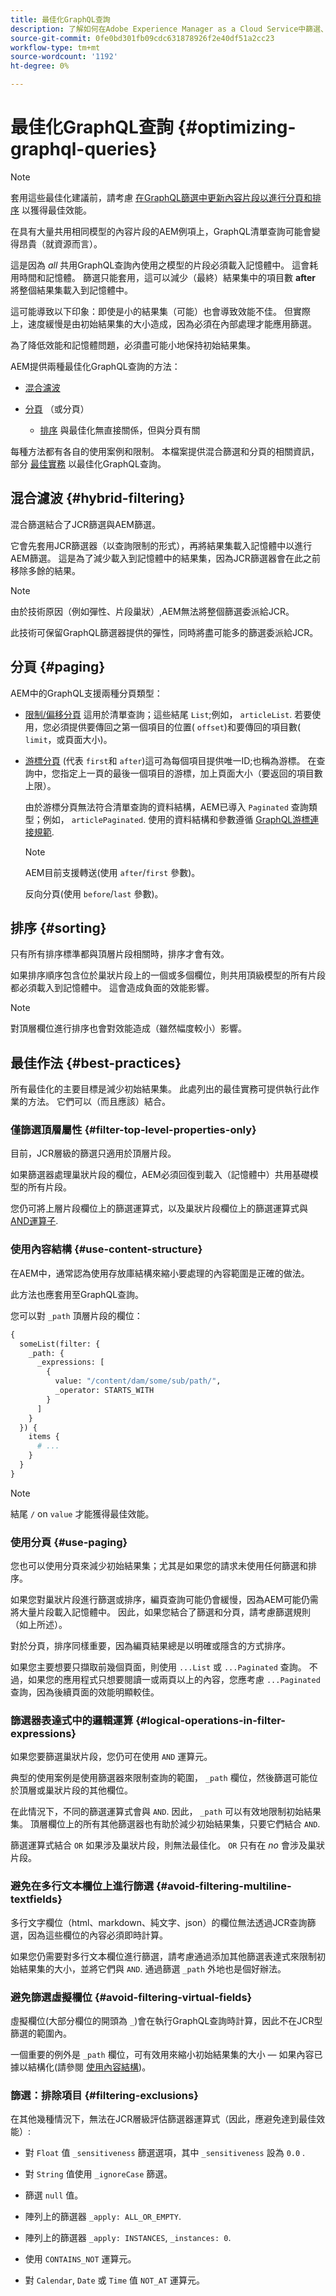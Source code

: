```yaml
---
title: 最佳化GraphQL查詢
description: 了解如何在Adobe Experience Manager as a Cloud Service中篩選、分頁及排序內容片段以傳送無頭式內容時，最佳化您的GraphQL查詢。
source-git-commit: 0fe0bd301fb09cdc631878926f2e40df51a2cc23
workflow-type: tm+mt
source-wordcount: '1192'
ht-degree: 0%

---
```



# 最佳化GraphQL查詢 {#optimizing-graphql-queries}

>[!NOTE]
>
>套用這些最佳化建議前，請考慮 [在GraphQL篩選中更新內容片段以進行分頁和排序](/help/headless/graphql-api/graphql-optimized-filtering-content-update.md) 以獲得最佳效能。

在具有大量共用相同模型的內容片段的AEM例項上，GraphQL清單查詢可能會變得昂貴（就資源而言）。

這是因為 *all* 共用GraphQL查詢內使用之模型的片段必須載入記憶體中。 這會耗用時間和記憶體。 篩選只能套用，這可以減少（最終）結果集中的項目數 **after** 將整個結果集載入到記憶體中。

這可能導致以下印象：即使是小的結果集（可能）也會導致效能不佳。 但實際上，速度緩慢是由初始結果集的大小造成，因為必須在內部處理才能應用篩選。

為了降低效能和記憶體問題，必須盡可能小地保持初始結果集。

AEM提供兩種最佳化GraphQL查詢的方法：

* [混合濾波](#hybrid-filtering)
* [分頁](#paging) （或分頁）

   * [排序](#sorting) 與最佳化無直接關係，但與分頁有關

每種方法都有各自的使用案例和限制。 本檔案提供混合篩選和分頁的相關資訊，部分 [最佳實務](#best-practices) 以最佳化GraphQL查詢。

## 混合濾波 {#hybrid-filtering}

混合篩選結合了JCR篩選與AEM篩選。

它會先套用JCR篩選器（以查詢限制的形式），再將結果集載入記憶體中以進行AEM篩選。 這是為了減少載入到記憶體中的結果集，因為JCR篩選器會在此之前移除多餘的結果。

>[!NOTE]
>
>由於技術原因（例如彈性、片段巢狀）,AEM無法將整個篩選委派給JCR。

此技術可保留GraphQL篩選器提供的彈性，同時將盡可能多的篩選委派給JCR。

## 分頁 {#paging}

AEM中的GraphQL支援兩種分頁類型：

* [限制/偏移分頁](/help/headless/graphql-api/content-fragments.md#list-offset-limit)
這用於清單查詢；這些結尾 
`List`;例如， `articleList`.
若要使用，您必須提供要傳回之第一個項目的位置( `offset`)和要傳回的項目數( `limit`，或頁面大小)。

* [游標分頁](/help/headless/graphql-api/content-fragments.md#paginated-first-after) (代表 `first`和 `after`)這可為每個項目提供唯一ID;也稱為游標。
在查詢中，您指定上一頁的最後一個項目的游標，加上頁面大小（要返回的項目數上限）。

   由於游標分頁無法符合清單查詢的資料結構，AEM已導入 `Paginated` 查詢類型；例如， `articlePaginated`. 使用的資料結構和參數遵循 [GraphQL游標連接規範](https://relay.dev/graphql/connections.htm).

   >[!NOTE]
   >
   >AEM目前支援轉送(使用 `after`/`first` 參數)。
   >
   >反向分頁(使用 `before`/`last` 參數)。

## 排序 {#sorting}

只有所有排序標準都與頂層片段相關時，排序才會有效。

如果排序順序包含位於巢狀片段上的一個或多個欄位，則共用頂級模型的所有片段都必須載入到記憶體中。 這會造成負面的效能影響。

>[!NOTE]
>
>對頂層欄位進行排序也會對效能造成（雖然幅度較小）影響。

## 最佳作法 {#best-practices}

所有最佳化的主要目標是減少初始結果集。 此處列出的最佳實務可提供執行此作業的方法。 它們可以（而且應該）結合。

### 僅篩選頂層屬性 {#filter-top-level-properties-only}

目前，JCR層級的篩選只適用於頂層片段。

如果篩選器處理巢狀片段的欄位，AEM必須回復到載入（記憶體中）共用基礎模型的所有片段。

您仍可將上層片段欄位上的篩選運算式，以及巢狀片段欄位上的篩選運算式與 [AND運算子](#logical-operations-in-filter-expressions).

### 使用內容結構 {#use-content-structure}

在AEM中，通常認為使用存放庫結構來縮小要處理的內容範圍是正確的做法。

此方法也應套用至GraphQL查詢。

您可以對 `_path` 頂層片段的欄位：

```graphql
{
  someList(filter: {
    _path: {
      _expressions: [ 
        {
          value: "/content/dam/some/sub/path/",
          _operator: STARTS_WITH
        }
      ]
    }
  }) {
    items {
      # ...
    }
  }
}
```

>[!NOTE]
>
>結尾 `/` on `value` 才能獲得最佳效能。

### 使用分頁 {#use-paging}

您也可以使用分頁來減少初始結果集；尤其是如果您的請求未使用任何篩選和排序。

如果您對巢狀片段進行篩選或排序，編頁查詢可能仍會緩慢，因為AEM可能仍需將大量片段載入記憶體中。 因此，如果您結合了篩選和分頁，請考慮篩選規則（如上所述）。

對於分頁，排序同樣重要，因為編頁結果總是以明確或隱含的方式排序。

如果您主要想要只擷取前幾個頁面，則使用 `...List` 或 `...Paginated` 查詢。 不過，如果您的應用程式只想要閱讀一或兩頁以上的內容，您應考慮 `...Paginated` 查詢，因為後續頁面的效能明顯較佳。

### 篩選器表達式中的邏輯運算 {#logical-operations-in-filter-expressions}

如果您要篩選巢狀片段，您仍可在使用 `AND` 運算元。

典型的使用案例是使用篩選器來限制查詢的範圍， `_path` 欄位，然後篩選可能位於頂層或巢狀片段的其他欄位。

在此情況下，不同的篩選運算式會與 `AND`. 因此， `_path` 可以有效地限制初始結果集。 頂層欄位上的所有其他篩選器也有助於減少初始結果集，只要它們結合 `AND`.

篩選運算式結合 `OR` 如果涉及巢狀片段，則無法最佳化。 `OR` 只有在 *no* 會涉及巢狀片段。

### 避免在多行文本欄位上進行篩選 {#avoid-filtering-multiline-textfields}

多行文字欄位（html、markdown、純文字、json）的欄位無法透過JCR查詢篩選，因為這些欄位的內容必須即時計算。

如果您仍需要對多行文本欄位進行篩選，請考慮通過添加其他篩選表達式來限制初始結果集的大小，並將它們與 `AND`. 通過篩選 `_path` 外地也是個好辦法。

### 避免篩選虛擬欄位 {#avoid-filtering-virtual-fields}

虛擬欄位(大部分欄位的開頭為 `_`)會在執行GraphQL查詢時計算，因此不在JCR型篩選的範圍內。

一個重要的例外是 `_path` 欄位，可有效用來縮小初始結果集的大小 — 如果內容已據以結構化(請參閱 [使用內容結構](#use-content-structure))。

### 篩選：排除項目 {#filtering-exclusions}

在其他幾種情況下，無法在JCR層級評估篩選器運算式（因此，應避免達到最佳效能）:

* 對 `Float` 值 `_sensitiveness` 篩選選項，其中 `_sensitiveness` 設為 `0.0` .

* 對 `String` 值使用 `_ignoreCase` 篩選。

* 篩選 `null` 值。

* 陣列上的篩選器 `_apply: ALL_OR_EMPTY`.

* 陣列上的篩選器 `_apply: INSTANCES`, `_instances: 0`.

* 使用 `CONTAINS_NOT` 運算元。

* 對 `Calendar`, `Date` 或 `Time` 值 `NOT_AT` 運算元。
